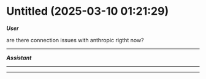 <!-- Generated by SpecStory -->

# Untitled (2025-03-10 01:21:29)

_**User**_

are there connection issues with anthropic rigtht now?

---

_**Assistant**_



---



---

